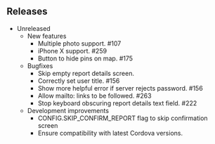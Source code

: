 ## Releases

* Unreleased
    - New features
        - Multiple photo support. #107
        - iPhone X support. #259
        - Button to hide pins on map. #175
    - Bugfixes
        - Skip empty report details screen.
        - Correctly set user title. #156
        - Show more helpful error if server rejects password. #156
        - Allow mailto: links to be followed. #263
        - Stop keyboard obscuring report details text field. #222
    - Development improvements
        - CONFIG.SKIP_CONFIRM_REPORT flag to skip confirmation screen
        - Ensure compatibility with latest Cordova versions.
